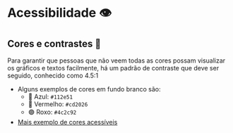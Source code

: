 # Acessibilidade 👁️

## Cores e contrastes 🎨
Para garantir que pessoas que não veem todas as cores possam visualizar os gráficos e textos facilmente, há um padrão de contraste que deve ser seguido, conhecido como 4.5:1
- Alguns exemplos de cores em fundo branco são:
  - 🔵 Azul: `#112e51`
  - 🔴 Vermelho: `#cd2026`
  - 🟣 Roxo: `#4c2c92`
- [Mais exemplo de cores acessíveis](http://web-accessibility.carnegiemuseums.org/design/color/)